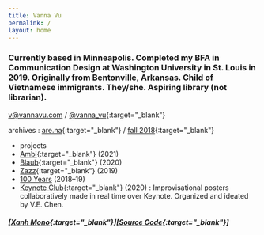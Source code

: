 ```yaml
---
title: Vanna Vu
permalink: /
layout: home
---
```


### Currently based in Minneapolis. Completed my BFA in Communication Design at Washington University in St. Louis in 2019. Originally from Bentonville, Arkansas. Child of Vietnamese immigrants. They/she. Aspiring library (not librarian).

[v@vannavu.com](mailto:v@vannavu.com) / [@vanna_vu](https://www.instagram.com/vanna_vu/){:target="_blank"}
  
archives : [are.na](https://www.are.na/vanna-vu/all?sort=UPDATED_AT){:target="_blank"} / [fall 2018](https://vannavu.com/referencerepository/){:target="_blank"}  

- projects
- [Ambi](http://typewest2021.letterformarchive.org/VannaVu_Ambi.html){:target="_blank"} (2021)    
- [Blaub](https://displaytypedesign.com/projects/Vanna_Vu.html){:target="_blank"} (2020)   
- [Zazz](https://vannavu.com/zazz/){:target="_blank"} (2019)  
- [100 Years]({{site.url}}/100_years) (2018–19)  
- [Keynote Club](https://www.instagram.com/keynoteclub/){:target="_blank"} (2020) : Improvisational posters collaboratively made in real time over Keynote. Organized and ideated by V.E. Chen.


##### [[Xanh Mono](https://github.com/yellow-type-foundry/xanhmono){:target="_blank"}][[Source Code](https://github.com/adobe-fonts/source-code-pro){:target="_blank"}]


